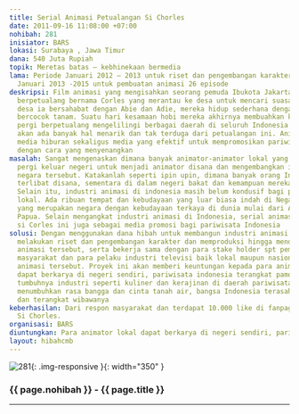 ```yaml
---
title: Serial Animasi Petualangan Si Chorles
date: 2011-09-16 11:08:00 +07:00
nohibah: 281
inisiator: BARS
lokasi: Surabaya , Jawa Timur
dana: 540 Juta Rupiah
topik: Meretas batas – kebhinekaan bermedia
lama: Periode Januari 2012 – 2013 untuk riset dan pengembangan karakter dan periode
  Januari 2013 -2015 untuk pembuatan animasi 26 episode
deskripsi: Film animasi yang mengisahkan seorang pemuda Ibukota Jakarta yang suka
  berpetualang bernama Corles yang merantau ke desa untuk mencari suasana baru. Di
  desa ia bersahabat dengan Abie dan Adie, mereka hidup sederhana dengan bertani dan
  bercocok tanam. Suatu hari kesamaan hobi mereka akhirnya membuahkan keputusan untuk
  pergi berpetualang mengelilingi berbagai daerah di seluruh Indonesia dan nantinya
  akan ada banyak hal menarik dan tak terduga dari petualangan ini. Animasi ini merupakan
  media hiburan sekaligus media yang efektif untuk mempromosikan pariwisata di Indonesia
  dengan cara yang menyenangkan
masalah: Sangat mengenaskan dimana banyak animator-animator lokal yang berbakat akhirnya
  pergi keluar negeri untuk menjadi animator disana dan mengembangkan industri di
  negara tersebut. Katakanlah seperti ipin upin, dimana banyak orang Indonesia yang
  terlibat disana, sementara di dalam negeri bakat dan kemampuan mereka kurang dihargai.
  Selain itu, industri animasi di indonesia masih belum kondusif bagi para animator
  lokal. Ada ribuan tempat dan kebudayaan yang luar biasa indah di Negara Indonesia
  yang merupakan negara dengan kebudayaan terkaya di dunia mulai dari Aceh hingga
  Papua. Selain mengangkat industri animasi di Indonesia, serial animasi petualangan
  si Corles ini juga sebagai media promosi bagi pariwisata Indonesia
solusi: Dengan menggunakan dana hibah untuk membangun industri animasi Indonesia,
  melakukan riset dan pengembangan karakter dan memproduksi hingga mendistribusikan
  animasi tersebut, serta bekerja sama dengan para stake holder spt pemerintah dareah,
  masyarakat dan para pelaku industri televisi baik lokal maupun nasional untuk menayangkan
  animasi tersebut. Proyek ini akan memberi keuntungan kepada para animator lokal
  dapat berkarya di negeri sendiri, pariwisata indonesia terangkat pamornya, potensi
  tumbuhnya industri seperti kuliner dan kerajinan di daerah pariwisata di Indonesia,
  menumbuhkan rasa bangga dan cinta tanah air, bangsa Indonesia terasah kreativitasnya
  dan terangkat wibawanya
keberhasilan: Dari respon masyarakat dan terdapat 10.000 like di fanpage facebook
  Si Chorles.
organisasi: BARS
diuntungkan: Para animator lokal dapat berkarya di negeri sendiri, pariwisata indonesia terangkat pamornya, potensi tumbuhnya industri seperti kuliner dan kerajinan di daerah pariwisata di Indonesia, menumbuhkan rasa bangga dan cinta tanah air, bangsa Indonesia terasah kreativitasnya dan terangkat wibawanya
layout: hibahcmb
---
```


![281](/static/img/hibahcmb/281.png){: .img-responsive }{: width="350" }

### {{ page.nohibah }} - {{ page.title }}

---
